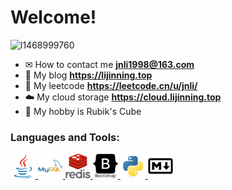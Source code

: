 <h1 align="left">Welcome!</h1>

<div float:left><img height="137px" src="https://readme-stats.clckblog.space/api?username=l1468999760&show_icons=true&locale=en" alt="l1468999760" />
<!--   <img height="137px" src="https://github-readme-stats.vercel.app/api/top-langs?username=l1468999760&show_icons=true&locale=en&layout=compact" alt="l1468999760" /> -->
</div>

<!-- <p align="left"> <img src="https://komarev.com/ghpvc/?username=l1468999760&label=Profile%20views&color=0e75b6&style=flat" alt="l1468999760" /> </p> -->

- ✉ How to contact me **jnli1998@163.com**
- 🔗 My blog **https://lijinning.top**
- 💯 My leetcode **https://leetcode.cn/u/jnli/**
- ☁️ My cloud storage **https://cloud.lijinning.top**
- 🧊 My hobby is Rubik's Cube 


<h3 align="left">Languages and Tools:</h3>
<p align="left"> <a href="https://www.java.com" target="_blank" rel="noreferrer"> <img src="https://raw.githubusercontent.com/devicons/devicon/master/icons/java/java-original.svg" alt="java" width="40" height="40"/> </a> <a href="https://www.mysql.com/" target="_blank" rel="noreferrer"> <img src="https://raw.githubusercontent.com/devicons/devicon/master/icons/mysql/mysql-original-wordmark.svg" alt="mysql" width="40" height="40"/> </a> <a href="https://redis.io" target="_blank" rel="noreferrer"> <img src="https://raw.githubusercontent.com/devicons/devicon/master/icons/redis/redis-original-wordmark.svg" alt="redis" width="40" height="40"/> </a> <a href="https://getbootstrap.com" target="_blank" rel="noreferrer"> <img src="https://raw.githubusercontent.com/devicons/devicon/master/icons/bootstrap/bootstrap-plain-wordmark.svg" alt="bootstrap" width="40" height="40"/> </a> <a href="https://www.python.org" target="_blank" rel="noreferrer"> <img src="https://raw.githubusercontent.com/devicons/devicon/master/icons/python/python-original.svg" alt="python" width="40" height="40"/> </a> <a href="http://markdown.p2hp.com" target="_blank" rel="noreferrer"> <img src="https://raw.githubusercontent.com/devicons/devicon/master/icons/markdown/markdown-original.svg" alt="markdown" width="40" height="40"/> </a></p>

